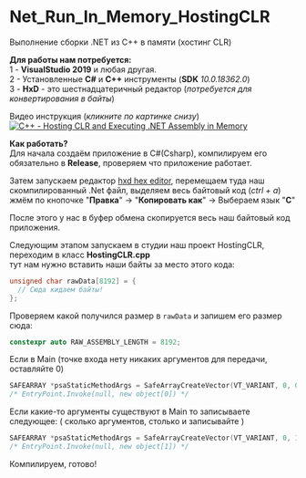 # Net_Run_In_Memory_HostingCLR
Выполнение сборки .NET из C++ в памяти (хостинг CLR)

**Для работы нам потребуется:**\
1 - **VisualStudio 2019** и любая другая.\
2 - Установленные **C#** и **С++** инструменты (**SDK** *10.0.18362.0*)\
3 - **HxD** - это шестнадцатеричный редактор (*потребуется для конвертирования в байты*)

Видео инструкция (*кликните по картинке снизу*)\
[![C++ - Hosting CLR and Executing .NET Assembly in Memory](https://i.ytimg.com/vi/pCRBpkze1Ek/hqdefault.jpg)](https://www.youtube.com/watch?v=pCRBpkze1Ek "Выполнение сборки .NET из C++ в памяти (хостинг CLR)")

**Как работать?**\
Для начала создаём приложение в C#(Csharp), компилируем его обязательно в **Release**, проверяем что приложение работает.

Затем запускаем редактор [hxd hex editor](https://www.google.com/search?client=opera&sxsrf=ALeKk01P5dnodU113j_3xhu2hCuLN_k37A%3A1601215381022&ei=lZtwX85jrequBJeVhegJ&q=hxd+hex+editor&oq=HxD&gs_lcp=CgZwc3ktYWIQARgBMgcIABCxAxBDMgIIADICCAAyAggAMgIIADICCAAyAggAMgIIADICCAAyAggAUN7kdFje5HRg0fB0aABwAXgAgAGJAogBiQKSAQMyLTGYAQCgAQKgAQGqAQdnd3Mtd2l6wAEB&sclient=psy-ab), перемещаем туда наш скомпилированный .Net файл, выделяем весь байтовый код (*ctrl + a*)<br> жмём по кнопочке "**Правка**" -> "**Копировать как**" -> Выбераем язык "**С**"

После этого у нас в буфер обмена скопируется весь наш байтовый код приложения.

Следующим этапом запускаем в студии наш проект HostingCLR, переходим в класс **HostingCLR.cpp**<br> тут нам нужно вставить наши байты за место этого кода:

````cpp
unsigned char rawData[8192] = {
  // Сюда кидаем байты!
};
````
Проверяем какой получился размер в `rawData` и запишем его размер сюда:
````cpp
constexpr auto RAW_ASSEMBLY_LENGTH = 8192;
````
Если в Main (точке входа нету никаких аргументов для передачи, оставляйте 0)
````cpp
SAFEARRAY *psaStaticMethodArgs = SafeArrayCreateVector(VT_VARIANT, 0, 0);
/* EntryPoint.Invoke(null, new object[0]) */
````
Если какие-то аргументы существуют в Main то записываете следующее: ( сколько аргументов, столько и записывайте )
````cpp
SAFEARRAY *psaStaticMethodArgs = SafeArrayCreateVector(VT_VARIANT, 0, 1);
/* EntryPoint.Invoke(null, new object[1]) */
````
Компилируем, готово!
